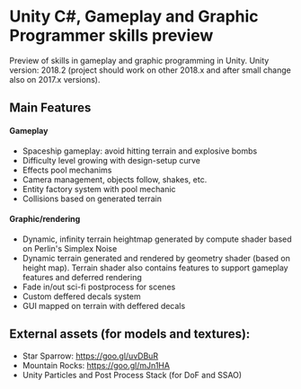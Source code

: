 # Unity C#, Gameplay and Graphic Programmer skills preview
Preview of skills in gameplay and graphic programming in Unity.
Unity version: 2018.2 (project should work on other 2018.x and after small change also on 2017.x versions).

## Main Features
#### Gameplay
* Spaceship gameplay: avoid hitting terrain and explosive bombs
* Difficulty level growing with design-setup curve 
* Effects pool mechanims
* Camera management, objects follow, shakes, etc.
* Entity factory system with pool mechanic
* Collisions based on generated terrain
#### Graphic/rendering
* Dynamic, infinity terrain heightmap generated by compute shader based on Perlin's Simplex Noise
* Dynamic terrain generated and rendered by geometry shader (based on height map). Terrain shader also contains features to support gameplay features and deferred rendering
* Fade in/out sci-fi postprocess for scenes
* Custom deffered decals system
* GUI mapped on terrain with deffered decals
 
## External assets (for models and textures):
* Star Sparrow: https://goo.gl/uvDBuR
* Mountain Rocks: https://goo.gl/mJn1HA
* Unity Particles and Post Process Stack (for DoF and SSAO)
